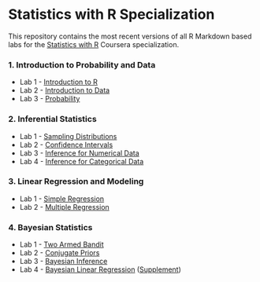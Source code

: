 # Statistics with R Specialization

This repository contains the most recent versions of all R Markdown based labs for the [Statistics with R](https://www.coursera.org/specializations/statistics) Coursera specialization.

### 1. Introduction to Probability and Data

- Lab 1 - [Introduction to R](1.1_intro_to_r/intro_to_r_Coursera.Rmd)
- Lab 2 - [Introduction to Data](1.2_intro_to_data/intro_to_data_Coursera.Rmd)
- Lab 3 - [Probability](1.3_probability/probability_Coursera.Rmd)

### 2. Inferential Statistics

- Lab 1 - [Sampling Distributions](2.1_sampling_distributions/sampling_distributions_Coursera.Rmd)
- Lab 2 - [Confidence Intervals](2.2_confidence_intervals/confidence_intervals_Coursera.Rmd)
- Lab 3 - [Inference for Numerical Data](2.3_inf_for_numerical_data/inf_for_numerical_data_Coursera.Rmd)
- Lab 4 - [Inference for Categorical Data](2.4_inf_for_categorical_data/inf_for_categorical_data_Coursera.Rmd)

### 3. Linear Regression and Modeling

- Lab 1 - [Simple Regression](3.1_simple_regression/simple_regression_Coursera.Rmd)
- Lab 2 - [Multiple Regression](3.2_multiple_regression/multiple_regression_Coursera.Rmd)

### 4. Bayesian Statistics

- Lab 1 - [Two Armed Bandit](4.1_two_armed_bandit/two_armed_bandit_Coursera.Rmd)
- Lab 2 - [Conjugate Priors](4.2_conjugate_priors/credible_interval_Coursera.Rmd)
- Lab 3 - [Bayesian Inference](4.3_bayesian_inference/bayesian_inference.Rmd)
- Lab 4 - [Bayesian Linear Regression](4.4_bayes_regression/bayes_regression.Rmd)  ([Supplement](4.4_bayes_regression/bayes_regression_supplement.Rmd))
